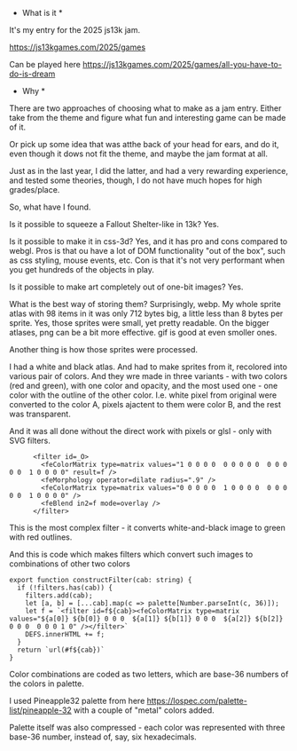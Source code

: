* What is it *

It's my entry for the 2025 js13k jam.

https://js13kgames.com/2025/games

Can be played here https://js13kgames.com/2025/games/all-you-have-to-do-is-dream

* Why *

There are two approaches of choosing what to make as a jam entry. Either take from the theme and figure what fun and interesting game can be made of it. 

Or pick up some idea that was atthe back of your head for ears, and do it, even though it 
dows not fit the theme, and maybe the jam format at all.

Just as in the last year, I did the latter, and had a very rewarding experience,
and tested some theories, though, I do not have much hopes for high grades/place.

So, what have I found.

Is it possible to squeeze a Fallout Shelter-like in 13k? Yes.

Is it possible to make it in css-3d? Yes, and it has pro and cons compared to webgl.
Pros is that ou have a lot of DOM functionality "out of the box", such as css styling,
mouse events, etc. Con is that it's not very performant when you get hundreds of the objects in play.

Is it possible to make art completely out of one-bit images? Yes.

What is the best way of storing them? Surprisingly, webp. My whole sprite atlas with 98 
items in it was only 712 bytes big, a little less than 8 bytes per sprite. Yes, those sprites were small, yet pretty readable. On the bigger atlases, png can be a bit more effective. gif is good at even smoller ones.

Another thing is how those sprites were processed.

I had a white and black atlas. And had to make sprites from it, recolored into various pair of colors.
And they wre made in  three variants - with two colors (red and green), with one color and opacity, and the most used one - one color with the outline of the other color. 
I.e. white pixel from original were converted to the color A, pixels ajactent to them were color B, and the rest was transparent.

And it was all done without the direct work with pixels or glsl - only with SVG filters.

```
      <filter id=_O>
        <feColorMatrix type=matrix values="1 0 0 0 0  0 0 0 0 0  0 0 0 0 0  1 0 0 0 0" result=f />
        <feMorphology operator=dilate radius=".9" />
        <feColorMatrix type=matrix values="0 0 0 0 0  1 0 0 0 0  0 0 0 0 0  1 0 0 0 0" />
        <feBlend in2=f mode=overlay />
      </filter>
```

This is the most complex filter - it converts white-and-black image to green with red outlines.

And this is code which makes filters which convert such images to combinations of other two colors

```
export function constructFilter(cab: string) {
  if (!filters.has(cab)) {
    filters.add(cab);
    let [a, b] = [...cab].map(c => palette[Number.parseInt(c, 36)]);
    let f = `<filter id=f${cab}><feColorMatrix type=matrix values="${a[0]} ${b[0]} 0 0 0  ${a[1]} ${b[1]} 0 0 0  ${a[2]} ${b[2]} 0 0 0  0 0 0 1 0" /></filter>`
    DEFS.innerHTML += f;
  }
  return `url(#f${cab})`
}
```

Color combinations are coded as two letters, which are base-36 numbers of the colors in palette.

I used Pineapple32 palette from here https://lospec.com/palette-list/pineapple-32 with a couple of "metal" colors added.

Palette itself was also compressed - each color was represented with three base-36 number, instead of, say, six hexadecimals.